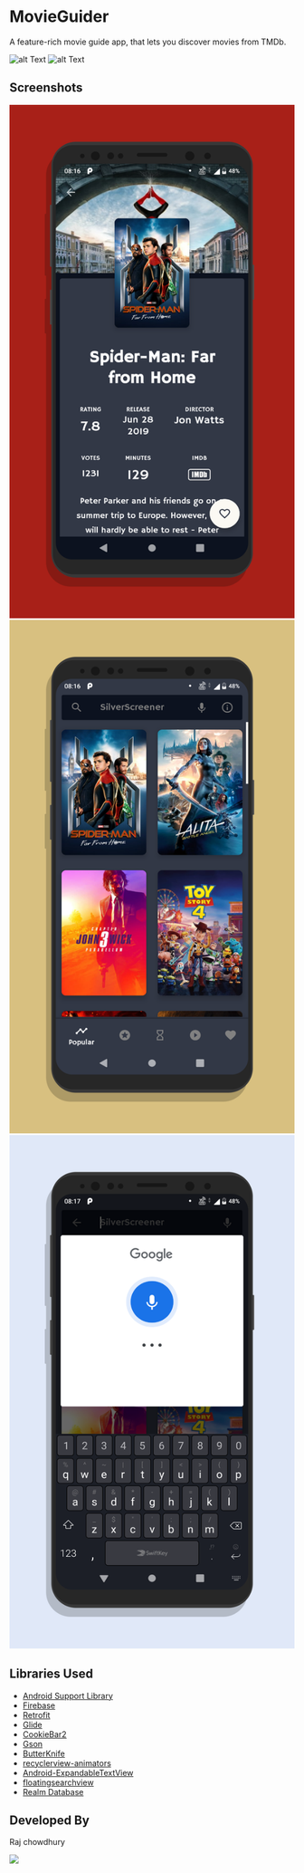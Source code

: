 
# MovieGuider

A feature-rich movie guide app, that lets you discover movies from TMDb.

![alt Text](https://forthebadge.com/images/badges/built-for-android.svg) ![alt Text](https://forthebadge.com/images/badges/built-by-developers.svg)

## Screenshots

![alt text](https://raw.githubusercontent.com/bapspatil/SilverScreener/master/design/screen2.png)
![alt text](https://raw.githubusercontent.com/bapspatil/SilverScreener/master/design/screen1.png)
![alt text](https://raw.githubusercontent.com/bapspatil/SilverScreener/master/design/screen5.png)

## Libraries Used

* [Android Support Library](https://developer.android.com/topic/libraries/support-library/)
* [Firebase](https://firebase.google.com/)
* [Retrofit](https://github.com/square/retrofit/)
* [Glide](https://github.com/bumptech/glide/)
* [CookieBar2](https://github.com/AviranAbady/CookieBar2)
* [Gson](https://github.com/google/gson/)
* [ButterKnife](https://github.com/JakeWharton/butterknife)
* [recyclerview-animators](https://github.com/wasabeef/recyclerview-animators/)
* [Android-ExpandableTextView](https://github.com/Blogcat/Android-ExpandableTextView)
* [floatingsearchview](https://github.com/arimorty/floatingsearchview)
* [Realm Database](http://realm.io/)

## Developed By


Raj chowdhury

<img src="https://avatars2.githubusercontent.com/u/30806882?s=460&v=4" width="45%">
